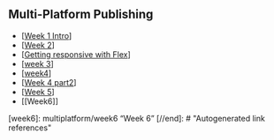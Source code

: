 <!-- <img src="attachments/me.png" width=100 align="left"> -->

<!-- - [[inbox]] - a place to write down quick notes to be categorized later -->

## Multi-Platform Publishing

- [[Week 1 Intro]]
- [[Week 2]]
- [[Getting responsive with Flex]]
- [[week 3]]
- [[week4]]
- [[Week 4 part2]]
- [[Week 5]]
- [[Week6]]

[//begin]: # "Autogenerated link references for markdown compatibility"
[Week 1 Intro]: <multiplatform/Week 1 Intro> "Week 1 Intro"
[Week 2]: <multiplatform/Week 2> "Week 2"
[Getting responsive with Flex]: <multiplatform/Getting responsive with Flex> "Getting responsive with Flex"
[week 3]: <multiplatform/week 3> "week 3"
[week4]: multiplatform/week4 "Week 4"
[Week 4 part2]: <multiplatform/Week 4 part2> "Week 4.5"
[Week 5]: <multiplatform/Week 5> "Week 5"
[week6]: multiplatform/week6 “Week 6”
[//end]: # "Autogenerated link references"